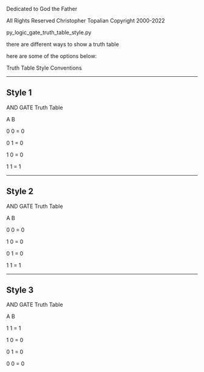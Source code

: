 Dedicated to God the Father
 
 All Rights Reserved Christopher Topalian Copyright 2000-2022
 
 py_logic_gate_truth_table_style.py
 
 there are different ways to show a truth table
 
 here are some of the options below:

 Truth Table Style Conventions
***
 ## Style 1
 
 AND GATE Truth Table
 
 A  B
 
 0  0  =  0
 
 0  1  =  0
 
 1  0  =  0
 
 1  1  =  1
***
 ## Style 2
 
 AND GATE Truth Table
 
 A  B
 
 0  0  =  0
 
 1  0  =  0
 
 0  1  =  0
 
 1  1  =  1
***
## Style 3

 AND GATE Truth Table
 
 A  B
 
 1  1  =  1
 
 1  0  =  0
 
 0  1  =  0
 
 0  0  =  0
